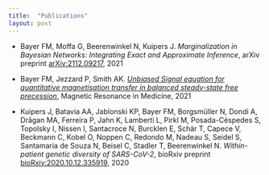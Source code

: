 ```yaml
---
title:  "Publications"
layout: post
---
```


* Bayer FM, Moffa G, Beerenwinkel N, Kuipers J. *Marginalization in Bayesian Networks: Integrating Exact and Approximate Inference*, arXiv preprint [arXiv:2112.09217](https://arxiv.org/abs/2112.09217), 2021

* Bayer FM, Jezzard P, Smith AK. [*Unbiased Signal equation for quantitative magnetisation transfer in balanced steady-state free precession*](https://onlinelibrary.wiley.com/doi/10.1002/mrm.28940), Magnetic Resonance in Medicine, 2021

* Kuipers J, Batavia AA, Jablonski KP, Bayer FM, Borgsmüller N, Dondi A, Drăgan MA, Ferreira P, Jahn K, Lamberti L, Pirkl M, Posada-Céspedes S, Topolsky I, Nissen I, Santacroce N, Burcklen E, Schär T, Capece V, Beckmann C, Kobel O, Noppen C, Redondo M, Nadeau S, Seidel S, Santamaria de Souza N, Beisel C, Stadler T, Beerenwinkel N. *Within-patient genetic diversity of SARS-CoV-2*, bioRxiv preprint [bioRxiv:2020.10.12.335919](https://doi.org/10.1101/2020.10.12.335919), 2020
